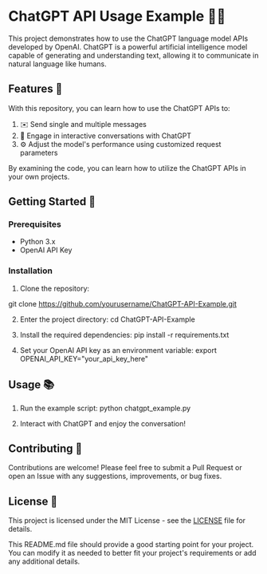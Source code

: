 # ChatGPT API Usage Example 🤖💬

This project demonstrates how to use the ChatGPT language model APIs developed by OpenAI. ChatGPT is a powerful artificial intelligence model capable of generating and understanding text, allowing it to communicate in natural language like humans.

## Features 🌟

With this repository, you can learn how to use the ChatGPT APIs to:

1. ✉️ Send single and multiple messages
2. 💬 Engage in interactive conversations with ChatGPT
3. ⚙️ Adjust the model's performance using customized request parameters

By examining the code, you can learn how to utilize the ChatGPT APIs in your own projects.

## Getting Started 🚀

### Prerequisites

- Python 3.x
- OpenAI API Key

### Installation

1. Clone the repository:

git clone https://github.com/yourusername/ChatGPT-API-Example.git

2. Enter the project directory:
cd ChatGPT-API-Example

3. Install the required dependencies:
pip install -r requirements.txt

4. Set your OpenAI API key as an environment variable:
export OPENAI_API_KEY="your_api_key_here"


## Usage 📚

1. Run the example script:
python chatgpt_example.py


2. Interact with ChatGPT and enjoy the conversation!

## Contributing 🤝

Contributions are welcome! Please feel free to submit a Pull Request or open an Issue with any suggestions, improvements, or bug fixes.

## License 📄

This project is licensed under the MIT License - see the [LICENSE](LICENSE) file for details.

This README.md file should provide a good starting point for your project. You can modify it as needed to better fit your project's requirements or add any additional details.
